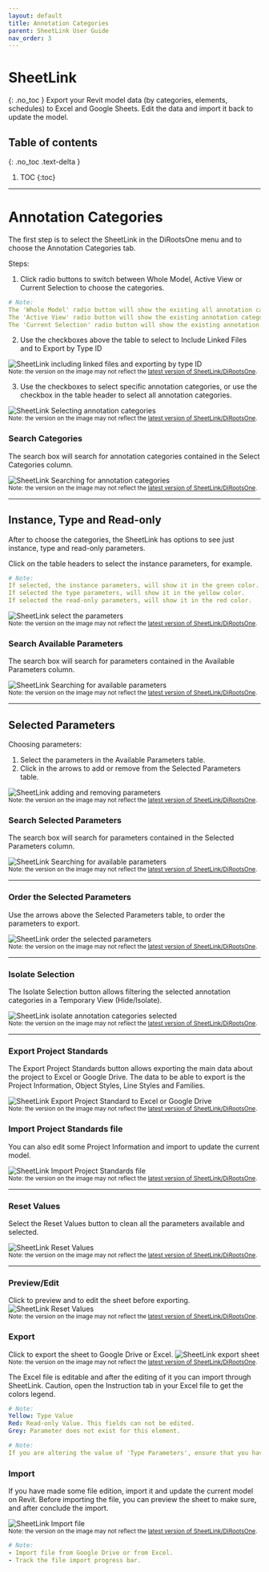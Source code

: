 ```yaml
---
layout: default
title: Annotation Categories
parent: SheetLink User Guide
nav_order: 3
---
```


# SheetLink
{: .no_toc }
Export your Revit model data (by categories, elements, schedules) to Excel and Google Sheets. Edit the data and import it back to update the model.
## Table of contents
{: .no_toc .text-delta }

1. TOC
{:toc}

---

# Annotation Categories

The first step is to select the SheetLink in the DiRootsOne menu and to choose the Annotation Categories tab. 

Steps:

1. Click radio buttons to switch between Whole Model, Active View or Current Selection to choose the categories.

```yaml
# Note:
The 'Whole Model' radio button will show the existing all annotation categories.
The 'Active View' radio button will show the existing annotation categories in the current view.
The 'Current Selection' radio button will show the existing annotation categories in the current selection.
```

2. Use the checkboxes above the table to select to Include Linked Files and to Export by Type ID

![SheetLink including linked files and exporting by type ID](../../../assets\images\SheetLink\SH-IncludeLink.png)  
<sub>Note: the version on the image may not reflect the [latest version of SheetLink/DiRootsOne](https://diroots.com/revit-plugins/dirootsone/).</sub>


3. Use the checkboxes to select specific annotation categories, or use the checkbox in the table header to select all annotation categories.

![SheetLink Selecting annotation categories](../../../assets\images\SheetLink\SH-Select-AnCategories.gif)  
<sub>Note: the version on the image may not reflect the [latest version of SheetLink/DiRootsOne](https://diroots.com/revit-plugins/dirootsone/).</sub>

### Search Categories

The search box will search for annotation categories contained in the Select Categories column.  

![SheetLink Searching for annotation categories](../../../assets\images\SheetLink\SH-Search-AnCategories.gif.gif)  
<sub>Note: the version on the image may not reflect the [latest version of SheetLink/DiRootsOne](https://diroots.com/revit-plugins/dirootsone/).</sub>

---

## Instance, Type and Read-only

After to choose the categories, the SheetLink has options to see just instance, type and read-only parameters.

Click on the table headers to select the instance parameters, for example.

```yaml
# Note:  
If selected, the instance parameters, will show it in the green color.
If selected the type parameters, will show it in the yellow color.
If selected the read-only parameters, will show it in the red color.
```
  

![SheetLink select the parameters](../../../assets\images\SheetLink\SH-ac-SelectInstance.gif)  
<sub>Note: the version on the image may not reflect the [latest version of SheetLink/DiRootsOne](https://diroots.com/revit-plugins/dirootsone/).</sub>

### Search Available Parameters

The search box will search for parameters contained in the Available Parameters column.  

![SheetLink Searching for available parameters](../../../assets\images\SheetLink\SH-Search-AvailableParameters.gif)  
<sub>Note: the version on the image may not reflect the [latest version of SheetLink/DiRootsOne](https://diroots.com/revit-plugins/dirootsone/).</sub>

---

## Selected Parameters

Choosing parameters:
1. Select the parameters in the Available Parameters table.
2. Click in the arrows to add or remove from the Selected Parameters table.


![SheetLink adding and removing parameters](../../../assets\images\SheetLink\SH-AddRemove.gif)  
<sub>Note: the version on the image may not reflect the [latest version of SheetLink/DiRootsOne](https://diroots.com/revit-plugins/dirootsone/).</sub>

### Search Selected Parameters

The search box will search for parameters contained in the Selected Parameters column.  

![SheetLink Searching for available parameters](../../../assets\images\SheetLink\SH-Search-Selected-Parameters.gif)  
<sub>Note: the version on the image may not reflect the [latest version of SheetLink/DiRootsOne](https://diroots.com/revit-plugins/dirootsone/).</sub>

---

### Order the Selected Parameters

Use the arrows above the Selected Parameters table, to order the parameters to export.  

![SheetLink order the selected parameters](../../../assets\images\SheetLink\SH-ac-OrderParameters.gif)  
<sub>Note: the version on the image may not reflect the [latest version of SheetLink/DiRootsOne](https://diroots.com/revit-plugins/dirootsone/).</sub>

---

### Isolate Selection

The Isolate Selection button allows filtering the selected annotation categories in a Temporary View (Hide/Isolate).

![SheetLink isolate annotation categories selected](../../../assets\images\SheetLink\SH-ac-IsolateSelection.png)  
<sub>Note: the version on the image may not reflect the [latest version of SheetLink/DiRootsOne](https://diroots.com/revit-plugins/dirootsone/).</sub>

---

### Export Project Standards

The Export Project Standards button allows exporting the main data about the project to Excel or Google Drive. The data to be able to export is the Project Information, Object Styles, Line Styles and Families.

![SheetLink Export Project Standard to Excel or Google Drive](../../../assets\images\SheetLink\SH-ac-ExportProjectStandard.gif)  
<sub>Note: the version on the image may not reflect the [latest version of SheetLink/DiRootsOne](https://diroots.com/revit-plugins/dirootsone/).</sub>

### Import Project Standards file

You can also edit some Project Information and import to update the current model.

![SheetLink Import Project Standards file](../../../assets\images\SheetLink\SH-El-ImportProject.gif)  
<sub>Note: the version on the image may not reflect the [latest version of SheetLink/DiRootsOne](https://diroots.com/revit-plugins/dirootsone/).</sub>

---

### Reset Values

Select the Reset Values button to clean all the parameters available and selected.

![SheetLink Reset Values](../../../assets\images\SheetLink\SH-ac-ResetValue.png)  
<sub>Note: the version on the image may not reflect the [latest version of SheetLink/DiRootsOne](https://diroots.com/revit-plugins/dirootsone/).</sub>

---

### Preview/Edit

Click to preview and to edit the sheet before exporting.
![SheetLink Reset Values](../../../assets\images\SheetLink\SH-ac-Preview.gif)  
<sub>Note: the version on the image may not reflect the [latest version of SheetLink/DiRootsOne](https://diroots.com/revit-plugins/dirootsone/).</sub>

### Export

Click to export the sheet to Google Drive or Excel.
![SheetLink export sheet](../../../assets\images\SheetLink\SH-ac-Export.png)  
<sub>Note: the version on the image may not reflect the [latest version of SheetLink/DiRootsOne](https://diroots.com/revit-plugins/dirootsone/).</sub>

The Excel file is editable and after the editing of it you can import through SheetLink.
Caution, open the Instruction tab in your Excel file to get the colors legend. 

```yaml
# Note:  
Yellow: Type Value
Red: Read-only Value. This fields can not be edited.
Grey: Parameter does not exist for this element.
```

```yaml
# Note:  
If you are altering the value of 'Type Parameters', ensure that you have the same value for all elements with the same 'Type ID'
```

### Import

If you have made some file edition, import it and update the current model on Revit. Before importing the file, you can preview the sheet to make sure, and after conclude the import.

![SheetLink Import file](../../../assets\images\SheetLink\SH-ac-Import.png)  
<sub>Note: the version on the image may not reflect the [latest version of SheetLink/DiRootsOne](https://diroots.com/revit-plugins/dirootsone/).</sub>

```yaml
# Note:  
- Import file from Google Drive or from Excel.
- Track the file import progress bar.
```
